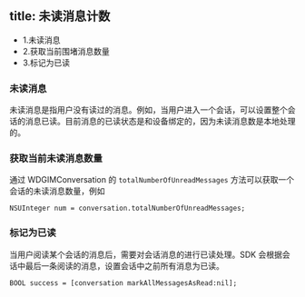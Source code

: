 title: 未读消息计数
---

* 1.未读消息
* 2.获取当前围堵消息数量
* 3.标记为已读


### 未读消息

未读消息是指用户没有读过的消息。例如，当用户进入一个会话，可以设置整个会话的消息已读。目前消息的已读状态是和设备绑定的，因为未读消息数是本地处理的。

### 获取当前未读消息数量

通过 WDGIMConversation 的 `totalNumberOfUnreadMessages` 方法可以获取一个会话的未读消息数量，例如

```objc
NSUInteger num = conversation.totalNumberOfUnreadMessages;
```
 
### 标记为已读

当用户阅读某个会话的消息后，需要对会话消息的进行已读处理。SDK 会根据会话中最后一条阅读的消息，设置会话中之前所有消息为已读。
	
```objc
BOOL success = [conversation markAllMessagesAsRead:nil];
```